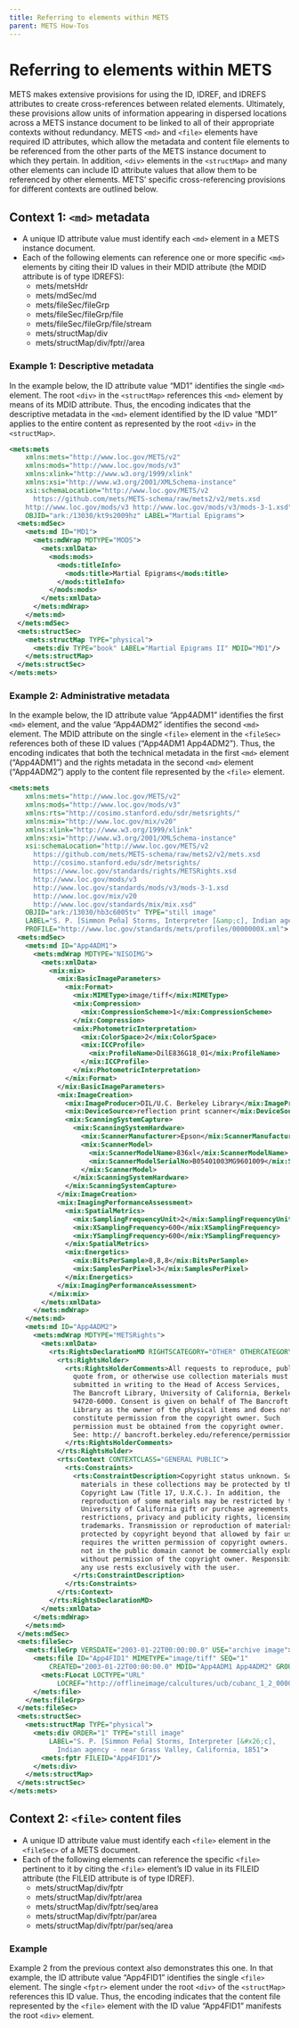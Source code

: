 ```yaml
---
title: Referring to elements within METS
parent: METS How-Tos
---
```

# Referring to elements within METS

METS makes extensive provisions for using the ID, IDREF, and IDREFS attributes to create cross-references between related elements. Ultimately, these provisions allow units of information appearing in dispersed locations across a METS instance document to be linked to all of their appropriate contexts without redundancy. METS `<md>` and `<file>` elements have required ID attributes, which allow the metadata and content file elements to be referenced from the other parts of the METS instance document to which they pertain. In addition, ``<div>`` elements in the ``<structMap>`` and many other elements can include ID attribute values that allow them to be referenced by other elements. METS’ specific cross-referencing provisions for different contexts are outlined below.

## Context 1: ``<md>`` metadata

* A unique ID attribute value must identify each ``<md>`` element in a METS instance document.
* Each of the following elements can reference one or more specific ``<md>`` elements by citing their ID values in their MDID attribute (the MDID attribute is of type IDREFS):
  * mets/metsHdr
  * mets/mdSec/md
  * mets/fileSec/fileGrp
  * mets/fileSec/fileGrp/file
  * mets/fileSec/fileGrp/file/stream 
  * mets/structMap/div
  * mets/structMap/div/fptr//area

### Example 1: Descriptive metadata

In the example below, the ID attribute value “MD1” identifies the single ``<md>`` element. The root `<div>` in the `<structMap>` references this `<md>` element by means of its MDID attribute. Thus, the encoding indicates that the descriptive metadata in the `<md>` element identified by the ID value “MD1” applies to the entire content as represented by the root `<div>` in the `<structMap>`.
```xml
<mets:mets
    xmlns:mets="http://www.loc.gov/METS/v2"
    xmlns:mods="http://www.loc.gov/mods/v3"
    xmlns:xlink="http://www.w3.org/1999/xlink"
    xmlns:xsi="http://www.w3.org/2001/XMLSchema-instance"
    xsi:schemaLocation="http://www.loc.gov/METS/v2
      https://github.com/mets/METS-schema/raw/mets2/v2/mets.xsd
    http://www.loc.gov/mods/v3 http://www.loc.gov/mods/v3/mods-3-1.xsd"
    OBJID="ark:/13030/kt9s2009hz" LABEL="Martial Epigrams">
  <mets:mdSec>
    <mets:md ID="MD1">
      <mets:mdWrap MDTYPE="MODS">
        <mets:xmlData>
          <mods:mods>
            <mods:titleInfo>
              <mods:title>Martial Epigrams</mods:title>
            </mods:titleInfo>
          </mods:mods>
        </mets:xmlData>
      </mets:mdWrap>
    </mets:md>
  </mets:mdSec>
  <mets:structSec>
    <mets:structMap TYPE="physical">
      <mets:div TYPE="book" LABEL="Martial Epigrams II" MDID="MD1"/>
    </mets:structMap>
  </mets:structSec>
</mets:mets>
```
### Example 2: Administrative metadata

In the example below, the ID attribute value “App4ADM1” identifies the first `<md>` element, and the value “App4ADM2” identifies the second `<md>` element. The MDID attribute on the single `<file>` element in the `<fileSec>` references both of these ID values (“App4ADM1 App4ADM2”). Thus, the encoding indicates that both the technical metadata in the first `<md>` element (“App4ADM1”) and the rights metadata in the second `<md>` element (“App4ADM2”) apply to the content file represented by the `<file>` element.

```xml
<mets:mets
    xmlns:mets="http://www.loc.gov/METS/v2"
    xmlns:mods="http://www.loc.gov/mods/v3"
    xmlns:rts="http://cosimo.stanford.edu/sdr/metsrights/"
    xmlns:mix="http://www.loc.gov/mix/v20"
    xmlns:xlink="http://www.w3.org/1999/xlink"
    xmlns:xsi="http://www.w3.org/2001/XMLSchema-instance"
    xsi:schemaLocation="http://www.loc.gov/METS/v2
      https://github.com/mets/METS-schema/raw/mets2/v2/mets.xsd 
      http://cosimo.stanford.edu/sdr/metsrights/
      https://www.loc.gov/standards/rights/METSRights.xsd
      http://www.loc.gov/mods/v3
      http://www.loc.gov/standards/mods/v3/mods-3-1.xsd
      http://www.loc.gov/mix/v20
      http://www.loc.gov/standards/mix/mix.xsd"
    OBJID="ark:/13030/hb3c6005tv" TYPE="still image"
    LABEL="S. P. [Simmon Peña] Storms, Interpreter [&amp;c], Indian agency - near Grass Valley, California, 1851"
    PROFILE="http://www.loc.gov/standards/mets/profiles/0000000X.xml">
  <mets:mdSec>
    <mets:md ID="App4ADM1">
      <mets:mdWrap MDTYPE="NISOIMG">
        <mets:xmlData>
          <mix:mix>
            <mix:BasicImageParameters>
              <mix:Format>
                <mix:MIMEType>image/tiff</mix:MIMEType>
                <mix:Compression>
                  <mix:CompressionScheme>1</mix:CompressionScheme>
                </mix:Compression>
                <mix:PhotometricInterpretation>
                  <mix:ColorSpace>2</mix:ColorSpace>
                  <mix:ICCProfile>
                    <mix:ProfileName>DilE836G18_01</mix:ProfileName>
                  </mix:ICCProfile>
                </mix:PhotometricInterpretation>
              </mix:Format>
            </mix:BasicImageParameters>
            <mix:ImageCreation>
              <mix:ImageProducer>DIL/U.C. Berkeley Library</mix:ImageProducer>
              <mix:DeviceSource>reflection print scanner</mix:DeviceSource>
              <mix:ScanningSystemCapture>
                <mix:ScanningSystemHardware>
                  <mix:ScannerManufacturer>Epson</mix:ScannerManufacturer>
                  <mix:ScannerModel>
                    <mix:ScannerModelName>836xl</mix:ScannerModelName>
                    <mix:ScannerModelSerialNo>B05401003MG9601009</mix:ScannerModelSerialNo>
                  </mix:ScannerModel>
                </mix:ScanningSystemHardware>
              </mix:ScanningSystemCapture>
            </mix:ImageCreation>
            <mix:ImagingPerformanceAssessment>
              <mix:SpatialMetrics>
                <mix:SamplingFrequencyUnit>2</mix:SamplingFrequencyUnit>
                <mix:XSamplingFrequency>600</mix:XSamplingFrequency>
                <mix:YSamplingFrequency>600</mix:YSamplingFrequency>
              </mix:SpatialMetrics>
              <mix:Energetics>
                <mix:BitsPerSample>8,8,8</mix:BitsPerSample>
                <mix:SamplesPerPixel>3</mix:SamplesPerPixel>
              </mix:Energetics>
            </mix:ImagingPerformanceAssessment>
          </mix:mix>
        </mets:xmlData>
      </mets:mdWrap>
    </mets:md>
    <mets:md ID="App4ADM2">
      <mets:mdWrap MDTYPE="METSRights">
        <mets:xmlData>
          <rts:RightsDeclarationMD RIGHTSCATEGORY="OTHER" OTHERCATEGORYTYPE="UNKNOWN">
            <rts:RightsHolder>
              <rts:RightsHolderComments>All requests to reproduce, publish,
                quote from, or otherwise use collection materials must be
                submitted in writing to the Head of Access Services,
                The Bancroft Library, University of California, Berkeley
                94720-6000. Consent is given on behalf of The Bancroft
                Library as the owner of the physical items and does not
                constitute permission from the copyright owner. Such
                permission must be obtained from the copyright owner.
                See: http:// bancroft.berkeley.edu/reference/permissions.html
              </rts:RightsHolderComments>
            </rts:RightsHolder>
            <rts:Context CONTEXTCLASS="GENERAL PUBLIC">
              <rts:Constraints>
                <rts:ConstraintDescription>Copyright status unknown. Some
                  materials in these collections may be protected by the U.S.
                  Copyright Law (Title 17, U.X.C.). In addition, the
                  reproduction of some materials may be restricted by terms of
                  University of California gift or purchase agreements, donor
                  restrictions, privacy and publicity rights, licensing and
                  trademarks. Transmission or reproduction of materials
                  protected by copyright beyond that allowed by fair use
                  requires the written permission of copyright owners. Works
                  not in the public domain cannot be commercially exploited
                  without permission of the copyright owner. Responsibility for
                  any use rests exclusively with the user.
                </rts:ConstraintDescription>
              </rts:Constraints>
            </rts:Context>
          </rts:RightsDeclarationMD>
        </mets:xmlData>
      </mets:mdWrap>
    </mets:md>
  </mets:mdSec>
  <mets:fileSec>
    <mets:fileGrp VERSDATE="2003-01-22T00:00:00.0" USE="archive image">
      <mets:file ID="App4FID1" MIMETYPE="image/tiff" SEQ="1"
          CREATED="2003-01-22T00:00:00.0" MDID="App4ADM1 App4ADM2" GROUPID="GID1">
        <mets:FLocat LOCTYPE="URL"
            LOCREF="http://offlineimage/calcultures/ucb/cubanc_1_2_00004722a.tif"/>
      </mets:file>
    </mets:fileGrp>
  </mets:fileSec>
  <mets:structSec>
    <mets:structMap TYPE="physical">
      <mets:div ORDER="1" TYPE="still image"
          LABEL="S. P. [Simmon Peña] Storms, Interpreter [&#x26;c],
            Indian agency - near Grass Valley, California, 1851">
        <mets:fptr FILEID="App4FID1"/>
      </mets:div>
    </mets:structMap>
  </mets:structSec>
</mets:mets>
```
## Context 2: `<file>` content files

* A unique ID attribute value must identify each `<file>` element in the `<fileSec>` of a METS document.
* Each of the following elements can reference the specific `<file>` pertinent to it by citing the `<file>` element’s ID value in its FILEID attribute (the FILEID attribute is of type IDREF).
  * mets/structMap/div/fptr
  * mets/structMap/div/fptr/area
  * mets/structMap/div/fptr/seq/area
  * mets/structMap/div/fptr/par/area
  * mets/structMap/div/fptr/par/seq/area
### Example
Example 2 from the previous context also demonstrates this one. In that example, the ID attribute value “App4FID1” identifies the single `<file>` element. The single `<fptr>` element under the root `<div>` of the `<structMap>` references this ID value. Thus, the encoding indicates that the content file represented by the `<file>` element with the ID value “App4FID1” manifests the root `<div>` element.
